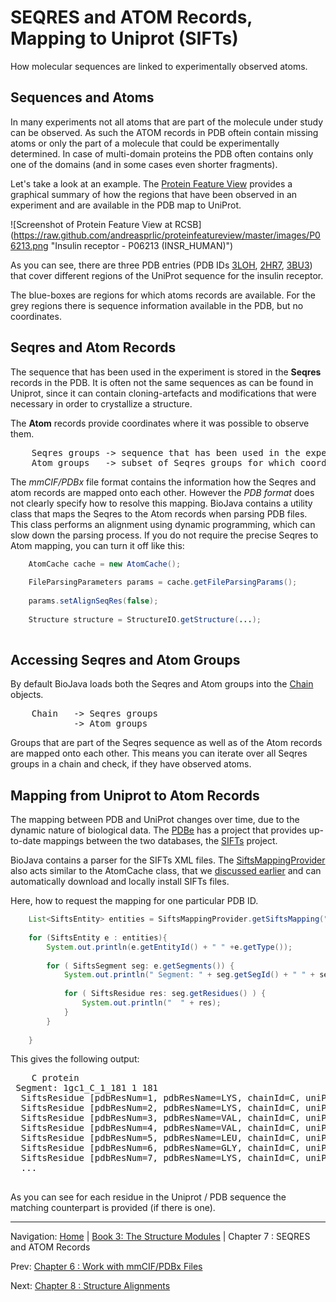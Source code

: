 SEQRES and ATOM Records, Mapping to Uniprot (SIFTs)
===================================================

How molecular sequences are linked to experimentally observed atoms.

## Sequences and Atoms

In many experiments not all atoms that are part of the molecule under study can be observed. As such the ATOM records in PDB oftein contain missing atoms or only the part of a molecule that could be experimentally determined. In case of multi-domain proteins the PDB often contains only one of the domains (and in some cases even shorter fragments).

Let's take a look at an example. The [Protein Feature View](https://github.com/andreasprlic/proteinfeatureview) provides a graphical summary of how the regions that have been observed in an experiment and are available in the PDB map to UniProt.

![Screenshot of Protein Feature View at RCSB]
(https://raw.github.com/andreasprlic/proteinfeatureview/master/images/P06213.png "Insulin receptor - P06213 (INSR_HUMAN)")

As you can see, there are three PDB entries (PDB IDs [3LOH](http://www.rcsb.org/pdb/explore.do?structureId=3LOH), [2HR7](http://www.rcsb.org/pdb/explore.do?structureId=2RH7), [3BU3](http://www.rcsb.org/pdb/explore.do?structureId=3BU3)) that cover different regions of the UniProt sequence for the insulin receptor.

The blue-boxes are regions for which atoms records are available. For the grey regions there is sequence information available in the PDB, but no coordinates.

## Seqres and Atom Records

The sequence that has been used in the experiment is stored in the **Seqres** records in the PDB. It is often not the same sequences as can be found in Uniprot, since it can contain cloning-artefacts and modifications that were necessary in order to crystallize a structure.

The **Atom** records provide coordinates where it was possible to observe them.

<pre>
    Seqres groups -> sequence that has been used in the experiment
    Atom groups   -> subset of Seqres groups for which coordinates could be obtained
</pre>    

The *mmCIF/PDBx* file format contains the information how the Seqres and atom records are mapped onto each other. However the *PDB format* does not clearly specify how to resolve this mapping. BioJava contains a utility class that maps the Seqres to the Atom records when parsing PDB files. This class performs an alignment using dynamic programming, which can slow down the parsing process. If you do not require the precise Seqres to Atom mapping, you can turn it off like this:

```java
    AtomCache cache = new AtomCache();
            
    FileParsingParameters params = cache.getFileParsingParams();
            
    params.setAlignSeqRes(false);
            
    Structure structure = StructureIO.getStructure(...);
            
```

## Accessing Seqres and Atom Groups

By default BioJava loads both the Seqres and Atom groups into the [Chain](http://www.biojava.org/docs/api/org/biojava/nbio/structure/Chain.html) 
objects.

<pre>
    Chain   -> Seqres groups
            -> Atom groups
</pre>

Groups that are part of the Seqres sequence as well as of the Atom records are mapped onto each other. This means you
can iterate over all Seqres groups in a chain and check, if they have observed atoms.

## Mapping from Uniprot to Atom Records 

The mapping between PDB and UniProt changes over time, due to the dynamic nature of biological data. The [PDBe](http://www.pdbe.org) has a project that provides up-to-date mappings between the two databases, the [SIFTs](http://www.ebi.ac.uk/pdbe/docs/sifts/) project. 

BioJava contains a parser for the SIFTs XML files. The [SiftsMappingProvider](http://www.biojava.org/docs/api/org/biojava/nbio/structure/io/sifts/SiftsMappingProvider.html) also acts similar to the AtomCache class, that we [discussed earlier](caching.md) and can automatically download and locally install SIFTs files.

Here, how to request the mapping for one particular PDB ID.

```java
    List<SiftsEntity> entities = SiftsMappingProvider.getSiftsMapping("1gc1");
            
    for (SiftsEntity e : entities){
        System.out.println(e.getEntityId() + " " +e.getType());
        
        for ( SiftsSegment seg: e.getSegments()) {
            System.out.println(" Segment: " + seg.getSegId() + " " + seg.getStart() + " " + seg.getEnd()) ;
            
            for ( SiftsResidue res: seg.getResidues() ) {
                System.out.println("  " + res);
            }
        }
        
    }
```

This gives the following output:

<pre>
    C protein
 Segment: 1gc1_C_1_181 1 181
  SiftsResidue [pdbResNum=1, pdbResName=LYS, chainId=C, uniProtResName=K, uniProtPos=26, naturalPos=1, seqResName=LYS, pdbId=1gc1, uniProtAccessionId=P01730, notObserved=false]
  SiftsResidue [pdbResNum=2, pdbResName=LYS, chainId=C, uniProtResName=K, uniProtPos=27, naturalPos=2, seqResName=LYS, pdbId=1gc1, uniProtAccessionId=P01730, notObserved=false]
  SiftsResidue [pdbResNum=3, pdbResName=VAL, chainId=C, uniProtResName=V, uniProtPos=28, naturalPos=3, seqResName=VAL, pdbId=1gc1, uniProtAccessionId=P01730, notObserved=false]
  SiftsResidue [pdbResNum=4, pdbResName=VAL, chainId=C, uniProtResName=V, uniProtPos=29, naturalPos=4, seqResName=VAL, pdbId=1gc1, uniProtAccessionId=P01730, notObserved=false]
  SiftsResidue [pdbResNum=5, pdbResName=LEU, chainId=C, uniProtResName=L, uniProtPos=30, naturalPos=5, seqResName=LEU, pdbId=1gc1, uniProtAccessionId=P01730, notObserved=false]
  SiftsResidue [pdbResNum=6, pdbResName=GLY, chainId=C, uniProtResName=G, uniProtPos=31, naturalPos=6, seqResName=GLY, pdbId=1gc1, uniProtAccessionId=P01730, notObserved=false]
  SiftsResidue [pdbResNum=7, pdbResName=LYS, chainId=C, uniProtResName=K, uniProtPos=32, naturalPos=7, seqResName=LYS, pdbId=1gc1, uniProtAccessionId=P01730, notObserved=false]
  ...
 </pre>   

 As you can see for each residue in the Uniprot / PDB sequence the matching counterpart is provided (if there is one).



<!--automatically generated footer-->

---

Navigation:
[Home](../README.md)
| [Book 3: The Structure Modules](README.md)
| Chapter 7 : SEQRES and ATOM Records

Prev: [Chapter 6 : Work with mmCIF/PDBx Files](mmcif.md)

Next: [Chapter 8 : Structure Alignments](alignment.md)
